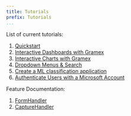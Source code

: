 ```yaml
---
title: Tutorials
prefix: Tutorials
...
```


List of current tutorials:

1. [Quickstart](quickstart/)
2. [Interactive Dashboards with Gramex](dashboards/)
3. [Interactive Charts with Gramex](charts/)
4. [Dropdown Menus & Search](g1-dropdown/)
5. [Create a ML classification application](https://github.com/gramexrecipes/gramex-ml-workshop)
6. [Authenticate Users with a Microsoft Account](azure-oauth2/)

Feature Documentation:

1. [FormHandler](formhandler.md)
1. [CaptureHandler](capturehandler.md)
